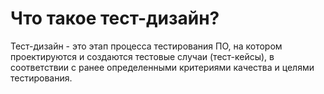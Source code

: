 # Что такое тест-дизайн?
Тест-дизайн - это этап процесса тестирования ПО, на котором проектируются и создаются тестовые случаи (тест-кейсы), в соответствии с ранее определенными критериями качества и целями тестирования.

